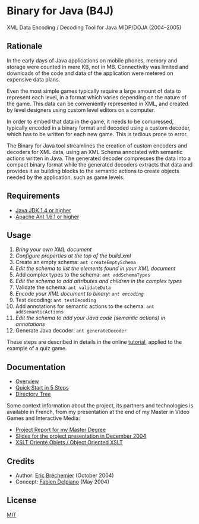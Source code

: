 # Binary for Java (B4J)

XML Data Encoding / Decoding Tool for Java MIDP/DOJA (2004–2005)

## Rationale

In the early days of Java applications on mobile phones,
memory and storage were counted in mere KB, not in MB.
Connectivity was limited and downloads of the code and data
of the application were metered on expensive data plans.

Even the most simple games typically require a large amount
of data to represent each level, in a format which varies
depending on the nature of the game. This data can be
conveniently represented in XML, and created by level
designers using custom level editors on a computer.

In order to embed that data in the game, it needs to be
compressed, typically encoded in a binary format and
decoded using a custom decoder, which has to be written
for each new game. This is tedious prone to error.

The Binary for Java tool streamlines the creation of custom
encoders and decoders for XML data, using an XML Schema
annotated with semantic actions written in Java. The generated
decoder compresses the data into a compact binary format
while the generated decoders extracts that data and provides
it as building blocks to the semantic actions to create
objects needed by the application, such as game levels.

## Requirements

* [Java JDK 1.4 or higher](https://openjdk.java.net/)
* [Apache Ant 1.6.1 or higher](https://ant.apache.org/)

## Usage

1. *Bring your own XML document*
2. *Configure properties at the top of the build.xml*
3. Create an empty schema: `ant createEmptySchema`
4. *Edit the schema to list the elements found in your XML document*
5. Add complex types to the schema: `ant addSchemaTypes`
6. *Edit the schema to add attributes and children in the complex types*
7. Validate the schema: `ant validateData`
8. *Encode your XML document to binary: `ant encoding`*
9. Test decoding: `ant testDecoding`
10. Add annotations for semantic actions to the schema: `ant addSemanticActions`
11. *Edit the schema to add your Java code (semantic actions) in annotations*
12. Generate Java decoder: `ant generateDecoder`

These steps are described in details in the online [tutorial][],
applied to the example of a quiz game.

[tutorial]: https://eric-brechemier.github.io/b4j/doc/tutorial/chapter1/

## Documentation

* [Overview](https://eric-brechemier.github.io/b4j/doc/overview/overview.pdf)
* [Quick Start in 5 Steps](https://eric-brechemier.github.io/b4j/doc/quickStart/quickStart.pdf)
* [Directory Tree](https://eric-brechemier.github.io/b4j/doc/directoryTree/directoryTree.pdf)

Some context information about the project, its partners and technologies
is available in French, from my presentation at the end of my Master in
Video Games and Interactive Media:

* [Project Report for my Master Degree](https://eric-brechemier.github.io/b4j/doc/education/EricBrechemier_Automatiser_le_passage_des_donnees_aux_objets_java.pdf)
* [Slides for the project presentation in December 2004](https://eric-brechemier.github.io/b4j/doc/education/EricBrechemier_Presentation_EricBrechemier_Automatiser_le_passage_des_donnees_aux_objets_java.pdf)
* [XSLT Orienté Objets / Object Oriented XSLT](https://eric-brechemier.github.io/b4j/doc/education/EB_XSLT_OO.pdf)

## Credits

* Author: [Eric Bréchemier](https://github.com/eric-brechemier) (October 2004)
* Concept: [Fabien Delpiano](http://www.pastagames.com/bio/) (May 2004)

## License

[MIT](https://opensource.org/licenses/MIT)

